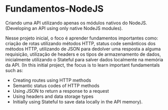 # Fundamentos-NodeJS
Criando uma API utilizando apenas os módulos nativos do NodeJS.  
(Developing an API using only native NodeJS modules).

Nesse projeto inicial, o foco é aprender fundamentos importantes como: criação de rotas utilizando métodos HTTP, status code semânticos dos métodos HTTP, utilizando de JSON para dedolver uma resposta a alguma requisição, utilização de headers e os tipos de armazenamento de dados, inicialmente utilizando o Stateful para salver dados localmente na memória da API.
(In this initial project, the focus is to learn important fundamentals such as:
* Creating routes using HTTP methods
* Semantic status codes of HTTP methods
* Using JSON to return a response to a request
* Using headers and data storage types
* Initially using Stateful to save data locally in the API memory).

